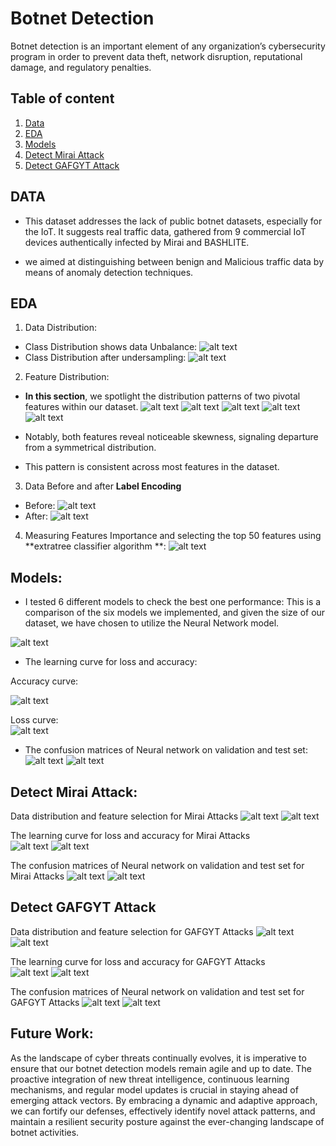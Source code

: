 # Botnet Detection

Botnet detection is an important element of any organization’s cybersecurity program in order to prevent data theft, network disruption, reputational damage, and regulatory penalties.


## Table of content
1. [Data](#Data)
2. [EDA](#EDA)
3. [Models](#Models)
4. [Detect Mirai Attack](#Detect#Mirai#Attack)
5. [Detect GAFGYT Attack](#Detect#GAFGYT#Attack)



## DATA
- This dataset addresses the lack of public botnet datasets, especially for the IoT. It suggests real traffic data, gathered from 9 commercial IoT devices authentically infected by Mirai and BASHLITE.

- we aimed at distinguishing between benign and Malicious traffic data by means of anomaly detection techniques.
## EDA
1. Data Distribution:
- Class Distribution shows data Unbalance:
![alt text](https://github.com/AhmedEssam29/Botnet_Detection/blob/main/imp/Picture1.png?raw=true)
- Class Distribution after undersampling:
![alt text](https://github.com/AhmedEssam29/Botnet_Detection/blob/main/imp/Picture2.png?raw=true)

2. Feature Distribution:
- **In this section**, we spotlight the distribution patterns of two pivotal features within our dataset.
![alt text](https://github.com/AhmedEssam29/Botnet_Detection/blob/main/imp/Picture3.png?raw=true)
![alt text](https://github.com/AhmedEssam29/Botnet_Detection/blob/main/imp/Picture4.png?raw=true)
![alt text](https://github.com/AhmedEssam29/Botnet_Detection/blob/main/imp/Picture5.png?raw=true)
![alt text](https://github.com/AhmedEssam29/Botnet_Detection/blob/main/imp/Picture6.png?raw=true)
![alt text](https://github.com/AhmedEssam29/Botnet_Detection/blob/main/imp/Picture7.png?raw=true)



- Notably, both features reveal noticeable skewness, signaling departure from a symmetrical distribution.
- This pattern is consistent across most features in the dataset.

3. Data Before and after **Label Encoding**
- Before:
![alt text](https://github.com/AhmedEssam29/Botnet_Detection/blob/main/imp/Picture8.png?raw=true)
- After:
![alt text](https://github.com/AhmedEssam29/Botnet_Detection/blob/main/imp/Picture9.png?raw=true)

4. Measuring Features Importance and selecting the top 50 features using **extratree classifier algorithm **:
![alt text](https://github.com/AhmedEssam29/Botnet_Detection/blob/main/imp/Picture10.png?raw=true)

## Models:
- I tested 6 different models to check the best one performance:
This is a comparison of the six models we implemented, and given the size of our dataset, we have chosen to utilize the Neural Network model.

![alt text](https://github.com/AhmedEssam29/Botnet_Detection/blob/main/imp/Picture11.jpg?raw=true)

- The learning curve for loss and accuracy:

Accuracy curve:

![alt text](https://github.com/AhmedEssam29/Botnet_Detection/blob/main/imp/Picture12.png?raw=true)

Loss curve:  
![alt text](https://github.com/AhmedEssam29/Botnet_Detection/blob/main/imp/Picture13.png?raw=true)

- The confusion matrices of Neural network on validation and test set:
![alt text](https://github.com/AhmedEssam29/Botnet_Detection/blob/main/imp/Picture14.png?raw=true)
![alt text](https://github.com/AhmedEssam29/Botnet_Detection/blob/main/imp/Picture15.png?raw=true)


## Detect Mirai Attack:
Data distribution and feature selection for Mirai Attacks 
![alt text](https://github.com/AhmedEssam29/Botnet_Detection/blob/main/imp/Picture16.png?raw=true)
![alt text](https://github.com/AhmedEssam29/Botnet_Detection/blob/main/imp/Picture17.png?raw=true)


The learning curve for loss and accuracy for Mirai Attacks  
![alt text](https://github.com/AhmedEssam29/Botnet_Detection/blob/main/imp/Picture18.png?raw=true)
![alt text](https://github.com/AhmedEssam29/Botnet_Detection/blob/main/imp/Picture19.png?raw=true)


The confusion matrices of Neural network on validation and test set for Mirai Attacks
![alt text](https://github.com/AhmedEssam29/Botnet_Detection/blob/main/imp/Picture20.png?raw=true)
![alt text](https://github.com/AhmedEssam29/Botnet_Detection/blob/main/imp/Picture21.png?raw=true)

## Detect GAFGYT Attack
Data distribution and feature selection for GAFGYT Attacks 
![alt text](https://github.com/AhmedEssam29/Botnet_Detection/blob/main/imp/Picture22.png?raw=true)
![alt text](https://github.com/AhmedEssam29/Botnet_Detection/blob/main/imp/Picture23.png?raw=true)


The learning curve for loss and accuracy for GAFGYT Attacks  
![alt text](https://github.com/AhmedEssam29/Botnet_Detection/blob/main/imp/Picture24.png?raw=true)
![alt text](https://github.com/AhmedEssam29/Botnet_Detection/blob/main/imp/Picture25.png?raw=true)

The confusion matrices of Neural network on validation and test set for GAFGYT Attacks
![alt text](https://github.com/AhmedEssam29/Botnet_Detection/blob/main/imp/Picture26.png?raw=true)
![alt text](https://github.com/AhmedEssam29/Botnet_Detection/blob/main/imp/Picture27.png?raw=true)

## Future Work:

As the landscape of cyber threats continually evolves, it is imperative to ensure that our botnet detection models remain agile and up to date. The proactive integration of new threat intelligence, continuous learning mechanisms, and regular model updates is crucial in staying ahead of emerging attack vectors. By embracing a dynamic and adaptive approach, we can fortify our defenses, effectively identify novel attack patterns, and maintain a resilient security posture against the ever-changing landscape of botnet activities.



